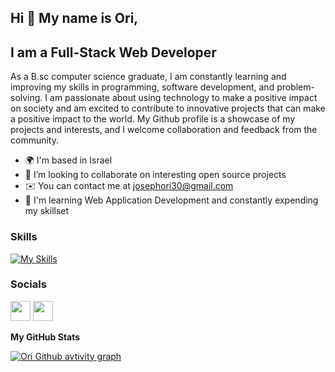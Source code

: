 ## Hi 👋 My name is Ori,
I am a Full-Stack Web Developer
------------------------

As a B.sc computer science graduate, I am constantly learning and improving my skills in programming, software development, and problem-solving. I am passionate about using technology to make a positive impact on society and am excited to contribute to innovative projects that can make a positive impact to the world. My Github profile is a showcase of my projects and interests, and I welcome collaboration and feedback from the community.

* 🌍 I'm based in Israel
* 👯 I’m looking to collaborate on interesting open source projects
* ✉️ You can contact me at [josephori30@gmail.com](mailto:josephori30@gmail.com)
* 🧠 I'm learning Web Application Development and constantly expending my skillset

### Skills
[![My Skills](https://skillicons.dev/icons?i=js,ts,html,css,git,nest,react,express,nodejs,next,postgres,mongo,mysql,mui,bootstrap,tailwind,docker,k8s,npm,cs,cpp,c,bash,aws,linux,ubuntu,java,jquery,python,redux,graphql,figma)](https://skillicons.dev)

### Socials

<p align="left"> <a href="https://www.github.com/josephori" target="_blank" rel="noreferrer"><img src="https://raw.githubusercontent.com/danielcranney/readme-generator/main/public/icons/socials/github.svg" width="32" height="32" /></a> <a href="https://www.linkedin.com/in/ori-joseph-45o/" target="_blank" rel="noreferrer"><img src="https://raw.githubusercontent.com/danielcranney/readme-generator/main/public/icons/socials/linkedin.svg" width="32" height="32" /></a>

<b>My GitHub Stats</b>

[![Ori Github avtivity graph](https://github-readme-activity-graph.vercel.app/graph?username=josephori&theme=dracula)](https://github.com/ashutosh00710/github-readme-activity-graph)


<!--
**JosephOri/josephori** is a ✨ _special_ ✨ repository because its `README.md` (this file) appears on your GitHub profile.
Here are some ideas to get you started:

- 🔭 I’m currently working on ...
- 🌱 I’m currently learning ...
- 👯 I’m looking to collaborate on ...
- 🤔 I’m looking for help with ...
- 💬 Ask me about ...
- 📫 How to reach me: ...
- 😄 Pronouns: ...
- ⚡ Fun fact: ...
-->
